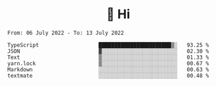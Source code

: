 <h1 align="center">👋 Hi</h1>
<!-- <h3 align="center">An enthusiastic frontend developer</h3> -->

<!--START_SECTION:waka-->

```text
From: 06 July 2022 - To: 13 July 2022

TypeScript                   ███████████████████████▒░   93.25 %
JSON                         ▓░░░░░░░░░░░░░░░░░░░░░░░░   02.30 %
Text                         ▒░░░░░░░░░░░░░░░░░░░░░░░░   01.33 %
yarn.lock                    ▒░░░░░░░░░░░░░░░░░░░░░░░░   00.67 %
Markdown                     ░░░░░░░░░░░░░░░░░░░░░░░░░   00.63 %
textmate                     ░░░░░░░░░░░░░░░░░░░░░░░░░   00.48 %
```

<!--END_SECTION:waka-->
